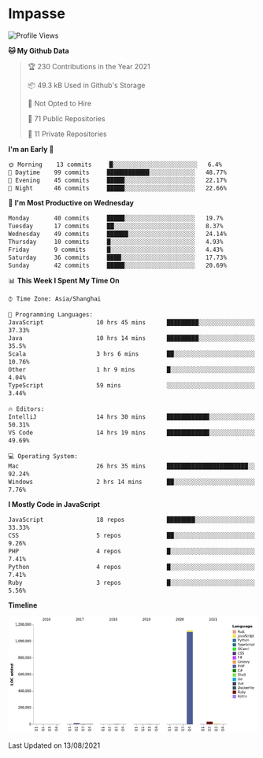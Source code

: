 # Impasse

<!--START_SECTION:waka-->
![Profile Views](http://img.shields.io/badge/Profile%20Views-1-blue)

**🐱 My Github Data** 

> 🏆 230 Contributions in the Year 2021
 > 
> 📦 49.3 kB Used in Github's Storage 
 > 
> 🚫 Not Opted to Hire
 > 
> 📜 71 Public Repositories 
 > 
> 🔑 11 Private Repositories  
 > 
**I'm an Early 🐤** 

```text
🌞 Morning    13 commits     █░░░░░░░░░░░░░░░░░░░░░░░░   6.4% 
🌆 Daytime    99 commits     ████████████░░░░░░░░░░░░░   48.77% 
🌃 Evening    45 commits     █████░░░░░░░░░░░░░░░░░░░░   22.17% 
🌙 Night      46 commits     █████░░░░░░░░░░░░░░░░░░░░   22.66%

```
📅 **I'm Most Productive on Wednesday** 

```text
Monday       40 commits     █████░░░░░░░░░░░░░░░░░░░░   19.7% 
Tuesday      17 commits     ██░░░░░░░░░░░░░░░░░░░░░░░   8.37% 
Wednesday    49 commits     ██████░░░░░░░░░░░░░░░░░░░   24.14% 
Thursday     10 commits     █░░░░░░░░░░░░░░░░░░░░░░░░   4.93% 
Friday       9 commits      █░░░░░░░░░░░░░░░░░░░░░░░░   4.43% 
Saturday     36 commits     ████░░░░░░░░░░░░░░░░░░░░░   17.73% 
Sunday       42 commits     █████░░░░░░░░░░░░░░░░░░░░   20.69%

```


📊 **This Week I Spent My Time On** 

```text
⌚︎ Time Zone: Asia/Shanghai

💬 Programming Languages: 
JavaScript               10 hrs 45 mins      █████████░░░░░░░░░░░░░░░░   37.33% 
Java                     10 hrs 14 mins      █████████░░░░░░░░░░░░░░░░   35.5% 
Scala                    3 hrs 6 mins        ██░░░░░░░░░░░░░░░░░░░░░░░   10.76% 
Other                    1 hr 9 mins         █░░░░░░░░░░░░░░░░░░░░░░░░   4.04% 
TypeScript               59 mins             ░░░░░░░░░░░░░░░░░░░░░░░░░   3.44%

🔥 Editors: 
IntelliJ                 14 hrs 30 mins      ████████████░░░░░░░░░░░░░   50.31% 
VS Code                  14 hrs 19 mins      ████████████░░░░░░░░░░░░░   49.69%

💻 Operating System: 
Mac                      26 hrs 35 mins      ███████████████████████░░   92.24% 
Windows                  2 hrs 14 mins       ██░░░░░░░░░░░░░░░░░░░░░░░   7.76%

```

**I Mostly Code in JavaScript** 

```text
JavaScript               18 repos            ████████░░░░░░░░░░░░░░░░░   33.33% 
CSS                      5 repos             ██░░░░░░░░░░░░░░░░░░░░░░░   9.26% 
PHP                      4 repos             █░░░░░░░░░░░░░░░░░░░░░░░░   7.41% 
Python                   4 repos             █░░░░░░░░░░░░░░░░░░░░░░░░   7.41% 
Ruby                     3 repos             █░░░░░░░░░░░░░░░░░░░░░░░░   5.56%

```


**Timeline**

![Chart not found](https://raw.githubusercontent.com/impasse/impasse/master/charts/bar_graph.png) 


 Last Updated on 13/08/2021
<!--END_SECTION:waka-->
